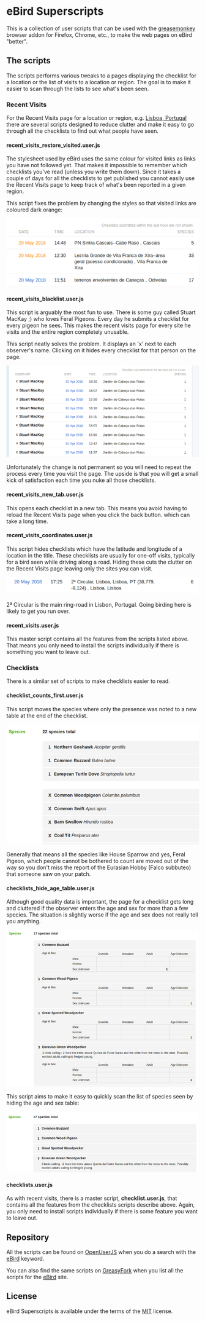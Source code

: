 # eBird Superscripts

This is a collection of user scripts that can be used with the 
[greasemonkey](https://www.greasespot.net/) browser addon for Firefox, 
Chrome, etc., to make the web pages on eBird "better". 

## The scripts

The scripts performs various tweaks to a pages displaying the checklist
for a location or the list of visits to a location or region. The goal
is to make it easier to scan through the lists to see what's been seen.

### Recent Visits

For the Recent Visits page for a location or region, e.g.
[Lisboa, Portugal](https://ebird.org/region/PT-11/activity?yr=all&m=) there
are several scripts designed to reduce clutter and make it easy to go through
all the checklists to find out what people have seen.


#### recent_visits_restore_visited.user.js
The stylesheet used by eBird uses the same colour for visited links as links 
you have not followed yet. That makes it impossible to remember which checklists
you've read (unless you write them down). Since it takes a couple of days for 
all the checklists to get published you cannot easily use the Recent Visits 
page to keep track of what's been reported in a given region. 

This script fixes the problem by changing the styles so that visited links 
are coloured dark orange:

![recent_visits_restore_visited.user.js](./screenshots/visited-link.png)


#### recent_visits_blacklist.user.js 
This script is arguably the most fun to use. There is some guy called Stuart 
MacKay ;) who loves Feral Pigeons. Every day he submits a checklist for every 
pigeon he sees. This makes the recent visits page for every site he visits and
the entire region completely unusable.

This script neatly solves the problem. It displays an 'x' next to each observer's 
name. Clicking on it hides every checklist for that person on the page.

![recent_visits_blacklist.user.js](./screenshots/blacklist.png)

Unfortunately the change is not permanent so you will need to repeat the process
every time you visit the page. The upside is that you will get a small kick of
satisfaction each time you nuke all those checklists.

#### recent_visits_new_tab.user.js
This opens each checklist in a new tab. This means you avoid having to reload the 
Recent Visits page when you click the back button. which can take a long time.


#### recent_visits_coordinates.user.js 
This script hides checklists which have the latitude and longitude of a location 
in the title. These checklists are usually for one-off visits, typically for a 
bird seen while driving along a road. Hiding these cuts the clutter on the Recent 
Visits page leaving only the sites you can visit.

![recent_visits_coordinates.user.js](./screenshots/coordinates.png)

2ª Circular is the main ring-road in Lisbon, Portugal. Going birding here is 
likely to get you run over.

#### recent_visits.user.js
This master script contains all the features from the scripts listed above. That 
means you only need to install the scripts individually if there is something 
you want to leave out.

### Checklists
There is a similar set of scripts to make checklists easier to read.

#### checklist_counts_first.user.js
This script moves the species where only the presence was noted to a new table at 
the end of the checklist.

![checklist_counts_first.user.js](./screenshots/counts-first.png)

Generally that means all the species like House Sparrow and yes, Feral Pigeon, which
people cannot be bothered to count are moved out of the way so you don't miss the 
report of the Eurasian Hobby (Falco subbuteo) that someone saw on your patch.

#### checklists_hide_age_table.user.js
Although good quality data is important, the page for a checklist gets long and 
cluttered if the observer enters the age and sex for more than a few species. The 
situation is slightly worse if the age and sex does not really tell you anything.

![Ages & Sex shown](./screenshots/age-and-sex.png)

This script aims to make it easy to quickly scan the list of species seen by hiding 
the age and sex table:

![Ages & Sex shown removed](./screenshots/age-and-sex-removed.png)

#### checklists.user.js
As with recent visits, there is a master script, **checklist.user.js**, that 
contains all the features from the checklists scripts describe above. Again,
you only need to install scripts individually if there is some feature you want 
to leave out.

## Repository

All the scripts can be found on [OpenUserJS](https://openuserjs.org/) when you
do a search with the [eBird](https://openuserjs.org/?q=eBird) keyword. 

You can also find the same scripts on [GreasyFork](https://greasyfork.org) when
you list all the scripts for the [eBird](https://greasyfork.org/en/scripts/by-site/ebird.org) site.

## License

eBird Superscripts is available under the terms of the 
[MIT](https://opensource.org/licenses/MIT) license.
